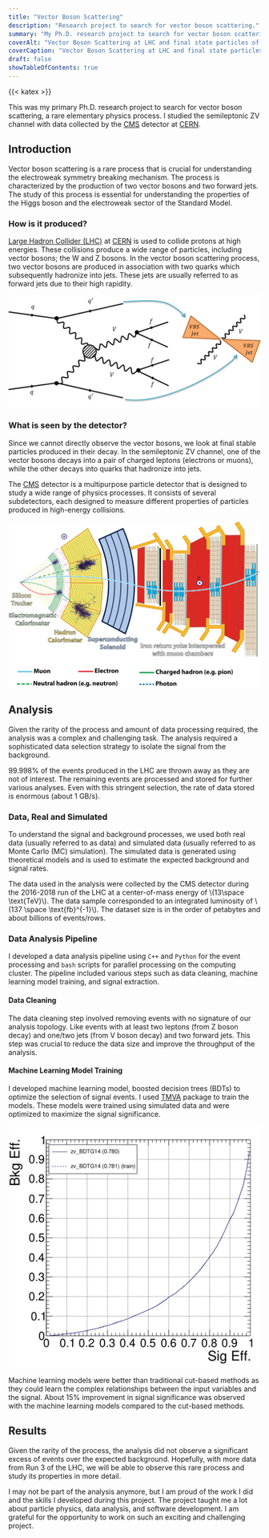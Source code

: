 ```yaml
---
title: "Vector Boson Scattering"
description: "Research project to search for vector boson scattering."
summary: "My Ph.D. research project to search for vector boson scattering, a rare elementary physics process."
coverAlt: "Vector Boson Scattering at LHC and final state particles of semileptonic ZV channel"
coverCaption: "Vector Boson Scattering at LHC and final state particles of semileptonic ZV channel"
draft: false
showTableOfContents: true
---
```

{{< katex >}}

This was my primary Ph.D. research project to search for vector boson scattering, a rare elementary physics process. I studied the semileptonic ZV channel with data collected by the [CMS](https://cms.cern/) detector at [CERN](https://home.cern/).

## Introduction

Vector boson scattering is a rare process that is crucial for understanding the electroweak symmetry breaking mechanism. The process is characterized by the production of two vector bosons and two forward jets. The study of this process is essential for understanding the properties of the Higgs boson and the electroweak sector of the Standard Model.

### How is it produced?

[Large Hadron Collider (LHC)](https://home.cern/science/accelerators/large-hadron-collider) at [CERN](https://home.cern/) is used to collide protons at high energies. These collisions produce a wide range of particles, including vector bosons; the W and Z bosons. In the vector boson scattering process, two vector bosons are produced in association with two quarks which subsequently hadronize into jets. These jets are usually referred to as forward jets due to their high rapidity.

![A diagram showing the production of Vector Boson Scattering at LHC](diagram1.png "Vector Boson Scattering produced at LHC")

### What is seen by the detector?

Since we cannot directly observe the vector bosons, we look at final stable particles produced in their decay. In the semileptonic ZV channel, one of the vector bosons decays into a pair of charged leptons (electrons or muons), while the other decays into quarks that hadronize into jets.

The [CMS](https://cms.cern/) detector is a multipurpose particle detector that is designed to study a wide range of physics processes. It consists of several subdetectors, each designed to measure different properties of particles produced in high-energy collisions.

![A diagram showing the slice view of the CMS detector at CERN](diagram2.png "Slice view of the CMS detector at CERN")

## Analysis

Given the rarity of the process and amount of data processing required, the analysis was a complex and challenging task. The analysis required a sophisticated data selection strategy to isolate the signal from the background.

99.998% of the events produced in the LHC are thrown away as they are not of interest. The remaining events are processed and stored for further various analyses. Even with this stringent selection, the rate of data stored is enormous (about 1 GB/s).

### Data, Real and Simulated

To understand the signal and background processes, we used both real data (usually referred to as data) and simulated data (usually referred to as Monte Carlo (MC) simulation). The simulated data is generated using theoretical models and is used to estimate the expected background and signal rates.

The data used in the analysis were collected by the CMS detector during the 2016-2018 run of the LHC at a center-of-mass energy of \\(13\space \text{TeV}\\). The data sample corresponded to an integrated luminosity of \\(137 \space \text{fb}^{-1}\\). The dataset size is in the order of petabytes and about billions of events/rows.

### Data Analysis Pipeline

I developed a data analysis pipeline using `C++` and `Python` for the event processing and `bash` scripts for parallel processing on the computing cluster. The pipeline included various steps such as data cleaning, machine learning model training, and signal extraction.

#### Data Cleaning

The data cleaning step involved removing events with no signature of our analysis topology. Like events with at least two leptons (from Z boson decay) and one/two jets (from V boson decay) and two forward jets. This step was crucial to reduce the data size and improve the throughput of the analysis.

#### Machine Learning Model Training

I developed machine learning model, boosted decision trees (BDTs) to optimize the selection of signal events. I used [TMVA](https://root.cern/) package to train the models. These models were trained using simulated data and were optimized to maximize the signal significance.

![A diagram showing the ROC curve for the BDT model](diagram3.png "ROC curve for the BDT model")

Machine learning models were better than traditional cut-based methods as they could learn the complex relationships between the input variables and the signal. About 15% improvement in signal significance was observed with the machine learning models compared to the cut-based methods.

## Results

Given the rarity of the process, the analysis did not observe a significant excess of events over the expected background. Hopefully, with more data from Run 3 of the LHC, we will be able to observe this rare process and study its properties in more detail.

I may not be part of the analysis anymore, but I am proud of the work I did and the skills I developed during this project. The project taught me a lot about particle physics, data analysis, and software development. I am grateful for the opportunity to work on such an exciting and challenging project.
